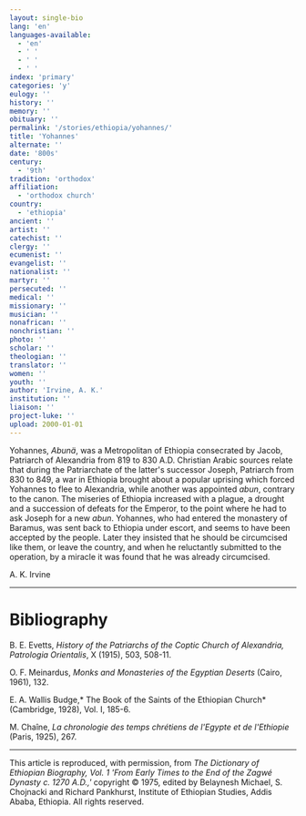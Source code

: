 ```yaml
---
layout: single-bio
lang: 'en'
languages-available:
  - 'en'
  - ' '
  - ' '
  - ' '
index: 'primary'
categories: 'y'
eulogy: ''
history: ''
memory: ''
obituary: ''
permalink: '/stories/ethiopia/yohannes/'
title: 'Yohannes'
alternate: ''
date: '800s'
century:
  - '9th'
tradition: 'orthodox'
affiliation:
  - 'orthodox church'
country:
  - 'ethiopia'
ancient: ''
artist: ''
catechist: ''
clergy: ''
ecumenist: ''
evangelist: ''
nationalist: ''
martyr: ''
persecuted: ''
medical: ''
missionary: ''
musician: ''
nonafrican: ''
nonchristian: ''
photo: ''
scholar: ''
theologian: ''
translator: ''
women: ''
youth: ''
author: 'Irvine, A. K.'
institution: ''
liaison: ''
project-luke: ''
upload: 2000-01-01
---
```



Yohannes, *Abunä*, was a Metropolitan of Ethiopia consecrated by Jacob, Patriarch of Alexandria from 819 to 830 A.D. Christian Arabic sources relate that during the Patriarchate of the latter's successor Joseph, Patriarch from 830 to 849, a war in Ethiopia brought about a popular uprising which forced Yohannes to flee to Alexandria, while another was appointed *abun*, contrary to the canon. The miseries of Ethiopia increased with a plague, a drought and a succession of defeats for the Emperor, to the point where he had to ask Joseph for a new *abun*. Yohannes, who had entered the monastery of Baramus, was sent back to Ethiopia under escort, and seems to have been accepted by the people. Later they insisted that he should be circumcised like them, or leave the country, and when he reluctantly submitted to the operation, by a miracle it was found that he was already circumcised.

A. K. Irvine

---

# Bibliography

B. E. Evetts, *History of the Patriarchs of the Coptic Church of Alexandria, Patrologia Orientalis*, X (1915), 503, 508-11.

O. F. Meinardus, *Monks and Monasteries of the Egyptian Deserts* (Cairo, 1961), 132.

E. A. Wallis Budge,* The Book of the Saints of the Ethiopian Church* (Cambridge, 1928), Vol. I, 185-6.

M. Chaîne, *La chronologie des temps chrétiens de l'Egypte et de l'Ethiopie* (Paris, 1925), 267.

---

This article is reproduced, with permission, from *The Dictionary of Ethiopian Biography, Vol. 1 'From Early Times to the End of the Zagwé Dynasty c. 1270 A.D.,'* copyright &copy; 1975, edited by Belaynesh Michael, S. Chojnacki and Richard Pankhurst, Institute of Ethiopian Studies, Addis Ababa, Ethiopia.  All rights reserved.